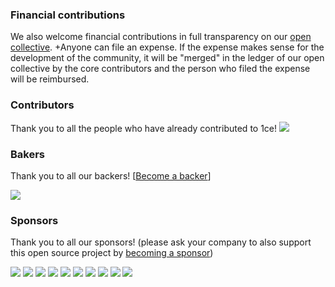 ### Financial contributions

We also welcome financial contributions in full transparency on our [open collective](https://opencollective.com/1ce).
+Anyone can file an expense. If the expense makes sense for the development of the community, it will be "merged" in the ledger of our open collective by the core contributors and the person who filed the expense will be reimbursed. 

### Contributors

Thank you to all the people who have already contributed to 1ce!
<a href="graphs/contributors"><img src="https://opencollective.com/1ce/contributors.svg?width=890" /></a>

### Bakers

Thank you to all our backers! [[Become a backer](https://opencollective.com/1ce#backer)]

<a href="https://opencollective.com/1ce#backers" target="_blank"><img src="https://opencollective.com/1ce/backers.svg?width=891"></a>

### Sponsors

Thank you to all our sponsors! (please ask your company to also support this open source project by [becoming a sponsor](https://opencollective.com/1ce#sponsor))

<a href="https://opencollective.com/1ce/sponsor/0/website" target="_blank"><img src="https://opencollective.com/1ce/sponsor/0/avatar.svg"></a>
<a href="https://opencollective.com/1ce/sponsor/1/website" target="_blank"><img src="https://opencollective.com/1ce/sponsor/1/avatar.svg"></a>
<a href="https://opencollective.com/1ce/sponsor/2/website" target="_blank"><img src="https://opencollective.com/1ce/sponsor/2/avatar.svg"></a>
<a href="https://opencollective.com/1ce/sponsor/3/website" target="_blank"><img src="https://opencollective.com/1ce/sponsor/3/avatar.svg"></a>
<a href="https://opencollective.com/1ce/sponsor/4/website" target="_blank"><img src="https://opencollective.com/1ce/sponsor/4/avatar.svg"></a>
<a href="https://opencollective.com/1ce/sponsor/5/website" target="_blank"><img src="https://opencollective.com/1ce/sponsor/5/avatar.svg"></a>
<a href="https://opencollective.com/1ce/sponsor/6/website" target="_blank"><img src="https://opencollective.com/1ce/sponsor/6/avatar.svg"></a>
<a href="https://opencollective.com/1ce/sponsor/7/website" target="_blank"><img src="https://opencollective.com/1ce/sponsor/7/avatar.svg"></a>
<a href="https://opencollective.com/1ce/sponsor/8/website" target="_blank"><img src="https://opencollective.com/1ce/sponsor/8/avatar.svg"></a>
<a href="https://opencollective.com/1ce/sponsor/9/website" target="_blank"><img src="https://opencollective.com/1ce/sponsor/9/avatar.svg"></a>

